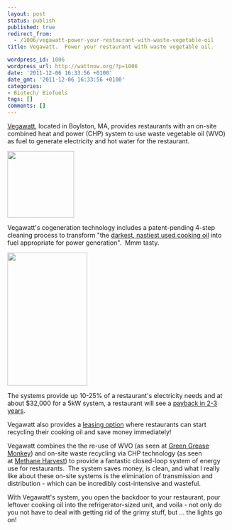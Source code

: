 ```yaml
---
layout: post
status: publish
published: true
redirect_from:
  - /1006/vegawatt-power-your-restaurant-with-waste-vegetable-oil
title: Vegawatt.  Power your restaurant with waste vegetable oil.

wordpress_id: 1006
wordpress_url: http://wattnow.org/?p=1006
date: '2011-12-06 16:33:56 +0100'
date_gmt: '2011-12-06 16:33:56 +0100'
categories:
- Biotech/ Biofuels
tags: []
comments: []
---
```

<p><a href="http://www.vegawatt.com/">Vegawatt</a>, located in Boylston, MA, provides restaurants with an on-site combined heat and power (CHP) system to use waste vegetable oil (WVO) as fuel to generate electricity and hot water for the restaurant.</p>
<p><a href="http://www.vegawatt.com/"><img class="alignnone size-thumbnail wp-image-1008" title="vegawatt" src="{{ 'assets/from-wordpress/uploads/2011/12/vegawatt-150x150.gif' | relative_url }}" alt="" width="150" height="150" /></a></p>
<p>Vegawatt's cogeneration technology includes a patent-pending 4-step cleaning process to transform "the <a href="http://www.vegawatt.com/about-Vegawatt/">darkest, nastiest used cooking oil</a> into fuel appropriate for power generation". &nbsp;Mmm tasty.</p>
<p><a href="http://www.vegawatt.com/Vegawatt-brochures/"><img class="size-medium wp-image-1009" title="vegawatt-unit" src="{{ 'assets/from-wordpress/uploads/2011/12/vegawatt-unit-180x300.jpg' | relative_url }}" alt="" width="180" height="300" /></a></p>
<p>The systems provide up 10-25% of a restaurant's electricity needs and at about $32,000 for a 5kW system, a restaurant will see a <a href="http://www.vegawatt.com/cost-analysis/">payback in 2-3 years</a>.</p>
<p>Vegawatt also provides a <a href="http://www.vegawatt.com/cost-analysis/">leasing option</a> where restaurants can start recycling their cooking oil and save money immediately!</p>
<p>Vegawatt combines the the re-use of WVO (as seen at&nbsp;<a title="Green Grease Monkey.  Vegetable fueled vehicle systems and more." href="http://wattnow.org/478/green-grease-monkey-vegetable-fueled-vehicle-systems-and-more">Green Grease Monkey</a>)&nbsp;and on-site waste recycling via CHP technology (as seen at&nbsp;<a title="Methane Harvest.  Lower costs.  Sustainable energy." href="http://wattnow.org/920/methane-harvest-lower-costs-sustainable-energy">Methane Harvest</a>) to provide a fantastic closed-loop system of energy use for restaurants. &nbsp;The system saves money, is clean, and what I really like about these on-site systems is the elimination of transmission and distribution - which can be incredibly cost-intensive and wasteful.</p>
<p>With Vegawatt's system, you open the backdoor to your restaurant, pour leftover cooking oil into the refrigerator-sized unit, and voila - not only do you not have to deal with getting rid of the grimy stuff, but ... the lights go on!</p>
